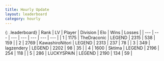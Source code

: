 ```yaml
---
title: Hourly Update
layout: leaderboard
category: hourly
---
```


{: .leaderboard}
| Rank | LV | Player | Division | Elo | Wins | Losses |
| --- | --- | --- | --- | --- | --- | --- |
| <span data-change="0">1</span> | 1175 | <span title="ID: 544310">TheDraconic</span> | LEGEND | <span data-change="0">2315</span> | <span data-change="0">538</span> | <span data-change="0">159</span> |
| <span data-change="0">2</span> | 2769 | <span title="ID: 164871">KawashiroNitori</span> | LEGEND | <span data-change="0">2313</span> | <span data-change="0">237</span> | <span data-change="0">78</span> |
| <span data-change="0">3</span> | 349 | <span title="ID: 628282">lagzendery</span> | LEGEND | <span data-change="0">2202</span> | <span data-change="0">98</span> | <span data-change="0">35</span> |
| <span data-change="0">4</span> | 1600 | <span title="ID: 353063">Sktima</span> | LEGEND | <span data-change="0">2196</span> | <span data-change="0">254</span> | <span data-change="0">118</span> |
| <span data-change="0">5</span> | 286 | <span title="ID: 623829">LUCKYSPAIN</span> | LEGEND | <span data-change="0">2190</span> | <span data-change="0">134</span> | <span data-change="0">59</span> |
